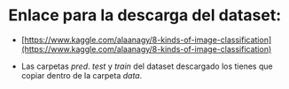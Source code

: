 # Enlace para la descarga del dataset: 

* [https://www.kaggle.com/alaanagy/8-kinds-of-image-classification](https://www.kaggle.com/alaanagy/8-kinds-of-image-classification)


* Las carpetas *pred*. *test* y *train* del dataset descargado los tienes que copiar dentro de la carpeta *data*.
